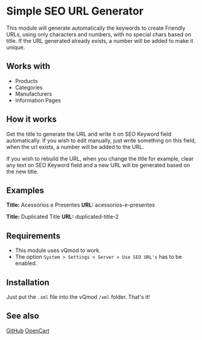 
# Simple SEO URL Generator

This module will generate automatically the keywords to create Friendly URLs, using only characters and numbers, with no special chars based on title. If the URL generated already exists, a number will be added to make it unique.

## Works with

- Products
- Categories
- Manufacturers
- Information Pages

## How it works

Get the title to generate the URL and write it on SEO Keyword field automatically. If you wish to edit manually, just write something on this field, when the url exists, a number will be added to the URL.

If you wish to rebuild the URL, when you change the title for example, clear any text on SEO Keyword field and a new URL will be generated based on the new title.

## Examples

**Title:** Acessórios e Presentes
**URL:** acessorios-e-presentes

**Title:** Duplicated Title
**URL:** duplicated-title-2

## Requirements

- This module uses vQmod to work.
- The option `System > Settings > Server > Use SEO URL's` has to be enabled.

## Installation

Just put the `.xml` file into the vQmod `/xml` folder. That's it!

## See also

[GitHub](https://github.com/edirpedro/opencart-simple-seo-url-generator)
[OpenCart](http://www.opencart.com/index.php?route=extension/extension/info&extension_id=18305)